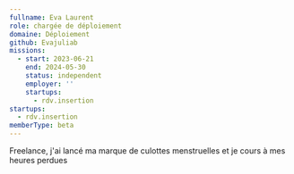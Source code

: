 ```yaml
---
fullname: Eva Laurent
role: chargée de déploiement
domaine: Déploiement
github: Evajuliab
missions:
  - start: 2023-06-21
    end: 2024-05-30
    status: independent
    employer: ''
    startups:
      - rdv.insertion
startups:
  - rdv.insertion
memberType: beta
---
```

Freelance, j'ai lancé ma marque de culottes menstruelles et je cours à mes heures perdues